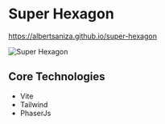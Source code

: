 # Super Hexagon

https://albertsaniza.github.io/super-hexagon

![Super Hexagon](https://github.com/user-attachments/assets/9e5d5c09-9ad0-45c0-a3af-d0605dd48a41)

## Core Technologies

- Vite
- Tailwind
- PhaserJs
